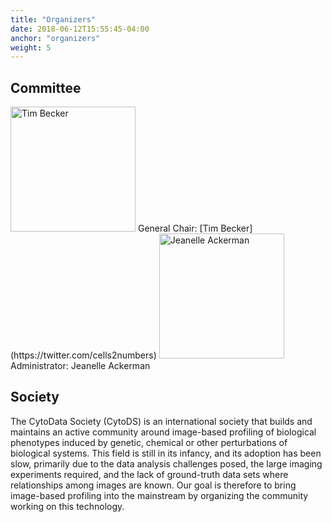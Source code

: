 ```yaml
---
title: "Organizers"
date: 2018-06-12T15:55:45-04:00
anchor: "organizers"
weight: 5
---
```


## Committee
<img src="/./organizers_files/tbecker.png" alt="Tim Becker" width="200px" height="200px"/>
General Chair: [Tim Becker](https://twitter.com/cells2numbers)

<img src="/./organizers_files/jeanelle.jpg" alt="Jeanelle Ackerman" width="200px" height="200px"/>
Administrator: Jeanelle Ackerman

##  Society

The CytoData Society (CytoDS) is an international society that builds and maintains an active community around image-based profiling of biological phenotypes induced by genetic, chemical or other perturbations of biological systems. This field is still in its infancy, and its adoption has been slow, primarily due to the data analysis challenges posed, the large imaging experiments required, and the lack of ground-truth data sets where relationships among images are known. Our goal is therefore to bring image-based profiling into the mainstream by organizing the community working on this technology.
